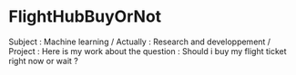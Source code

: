 # FlightHubBuyOrNot
Subject : Machine learning /
Actually : Research and developpement /
Project : Here is my work about the question : Should i buy my flight ticket right now or wait ?
